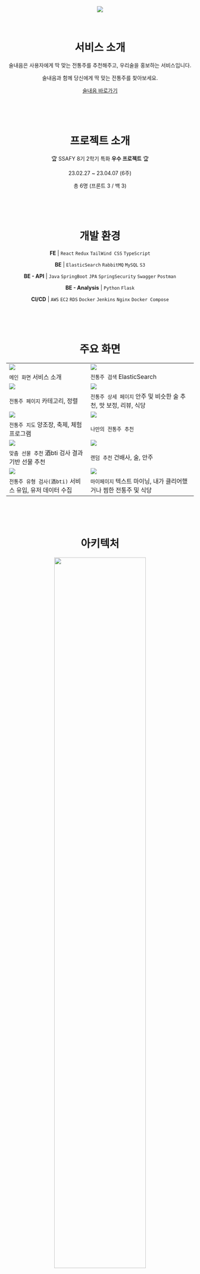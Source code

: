 <div align=center>

<br>
<br>

<img src="https://user-images.githubusercontent.com/59721896/231941106-837444e7-bc93-45f1-ae1a-38497ea4f45e.png"/>

<br>
<br>
<br>

# 서비스 소개

술내음은 사용자에게 딱 맞는 전통주를 추천해주고, 우리술을 홍보하는 서비스입니다.

술내음과 함께 당신에게 딱 맞는 전통주를 찾아보세요.

[술내음 바로가기](https://j8a707.p.ssafy.io/)

<br>
<br>
<br>

# 프로젝트 소개

🏆 SSAFY 8기 2학기 특화 **우수 프로젝트** 🏆

23.02.27 ~ 23.04.07 (6주)

총 6명 (프론트 3 / 백 3)

<br>
<br>
<br>

# 개발 환경

**FE** | `React` `Redux` `TailWind CSS` `TypeScript`

**BE** | `ElasticSearch` `RabbitMQ` `MySQL` `S3`
 
**BE - API** | `Java` `SpringBoot` `JPA` `SpringSecurity` `Swagger` `Postman`

**BE - Analysis** | `Python` `Flask`

**CI/CD** | `AWS` `EC2` `RDS` `Docker` `Jenkins` `Nginx` `Docker Compose`

<br>
<br>
<br>

# 주요 화면

|||
|---|---|
|<img src="https://user-images.githubusercontent.com/59721896/231935159-46048a19-0043-452e-888d-6c55705fab6b.gif">|<img src="https://user-images.githubusercontent.com/59721896/231935775-97f354b5-db19-4e7c-9a2d-abdd117f7f57.gif">|
|`메인 화면` 서비스 소개|`전통주 검색` ElasticSearch|
|<img src="https://user-images.githubusercontent.com/59721896/231935357-de6b71b9-3abd-4c48-a9ef-a331122d917e.gif">|<img src="https://user-images.githubusercontent.com/59721896/231935568-cbac6858-ebcf-4d61-ba4b-de33c6f4ca33.gif">|
|`전통주 페이지` 카테고리, 정렬|`전통주 상세 페이지` 안주 및 비슷한 술 추천, 맛 보정, 리뷰, 식당|
|<img src="https://user-images.githubusercontent.com/59721896/231936088-17f12ae7-d212-415a-8757-428b86fb4e6a.gif">|<img src="https://user-images.githubusercontent.com/59721896/231936706-23cf8a4a-e88f-404f-8615-8d3105496635.gif">|
|`전통주 지도` 양조장, 축제, 체험 프로그램|`나만의 전통주 추천`|
|<img src="https://user-images.githubusercontent.com/59721896/231937468-0da87f48-26e0-42bb-88cf-b923964c755c.gif">|<img src="https://user-images.githubusercontent.com/59721896/231937512-ffdbcfc1-e79a-4934-95e6-b553bc4ae5d8.gif">|
|`맞춤 선물 추천` 酒bti 검사 결과 기반 선물 추천|`랜덤 추천` 건배사, 술, 안주|
|<img src="https://user-images.githubusercontent.com/59721896/231938058-36f11cd5-b41c-4a4b-9df4-44ee278aa1ed.gif">|<img src="https://user-images.githubusercontent.com/59721896/231938231-bb724d4e-be27-4df5-b8e3-7e24074b3de8.gif">|
|`전통주 유형 검사(酒bti)` 서비스 유입, 유저 데이터 수집|`마이페이지` 텍스트 마이닝, 내가 클리어했거나 찜한 전통주 및 식당 |

<br>
<br>
<br>

# 아키텍처

<img width="70%" src="https://user-images.githubusercontent.com/59721896/231405016-916dd3b6-6a2d-4218-8c7f-a9220382c459.png">

<br>
<br>
<br>

# ERD

<img width="70%" src="https://user-images.githubusercontent.com/59721896/231406400-f64002b7-f93c-40c3-9867-fad448ecc124.png">

<br>
<br>
<br>

# 디자인 가이드

<img width="70%" src="https://user-images.githubusercontent.com/59721896/231400674-ca21c4b2-a593-4b05-af70-c87900272932.png">

<br>
<br>
<br>

</div>

</div>
